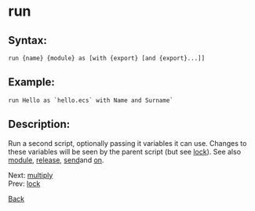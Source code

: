 # run

## Syntax:
`run {name} {module} as [with {export} [and {export}...]]`

## Example:
``run Hello as `hello.ecs` with Name and Surname` ``

## Description:
Run a second script, optionally passing it variables it can use. Changes to these variables will be seen by the parent script (but see [lock](lock.md)). See also [module](module.md), [release](release.md), [send](send.md)and [on](on.md).

Next: [multiply](multiply.md)  
Prev: [lock](lock.md)

[Back](../../README.md)
